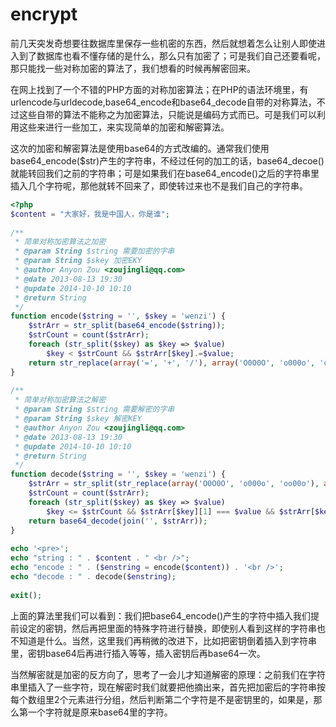 encrypt
=======
  前几天突发奇想要往数据库里保存一些机密的东西，然后就想着怎么让别人即使进入到了数据库也看不懂存储的是什么，那么只有加密了；可是我们自己还要看呢，那只能找一些对称加密的算法了，我们想看的时候再解密回来。  

  在网上找到了一个不错的PHP方面的对称加密算法；在PHP的语法环境里，有urlencode与urldecode,base64_encode和base64_decode自带的对称算法，不过这些自带的算法不能称之为加密算法，只能说是编码方式而已。可是我们可以利用这些来进行一些加工，来实现简单的加密和解密算法。  

  这次的加密和解密算法是使用base64的方式改编的。通常我们使用base64_encode($str)产生的字符串，不经过任何的加工的话，base64_decoe()就能转回我们之前的字符串；可是如果我们在base64_encode()之后的字符串里插入几个字符呢，那他就转不回来了，即使转过来也不是我们自己的字符串。

```php
<?php
$content = "大家好，我是中国人，你是谁";
 
/**
 * 简单对称加密算法之加密
 * @param String $string 需要加密的字串
 * @param String $skey 加密EKY
 * @author Anyon Zou <zoujingli@qq.com>
 * @date 2013-08-13 19:30
 * @update 2014-10-10 10:10
 * @return String
 */
function encode($string = '', $skey = 'wenzi') {
    $strArr = str_split(base64_encode($string));
    $strCount = count($strArr);
    foreach (str_split($skey) as $key => $value)
        $key < $strCount && $strArr[$key].=$value;
    return str_replace(array('=', '+', '/'), array('O0O0O', 'o000o', 'oo00o'), join('', $strArr));
}
 
/**
 * 简单对称加密算法之解密
 * @param String $string 需要解密的字串
 * @param String $skey 解密KEY
 * @author Anyon Zou <zoujingli@qq.com>
 * @date 2013-08-13 19:30
 * @update 2014-10-10 10:10
 * @return String
 */
function decode($string = '', $skey = 'wenzi') {
    $strArr = str_split(str_replace(array('O0O0O', 'o000o', 'oo00o'), array('=', '+', '/'), $string), 2);
    $strCount = count($strArr);
    foreach (str_split($skey) as $key => $value)
        $key <= $strCount && $strArr[$key][1] === $value && $strArr[$key] = $strArr[$key][0];
    return base64_decode(join('', $strArr));
}
 
echo '<pre>';
echo "string : " . $content . " <br />";
echo "encode : " . ($enstring = encode($content)) . '<br />';
echo "decode : " . decode($enstring);
 
exit();
```

  上面的算法里我们可以看到：我们把base64_encode()产生的字符中插入我们提前设定的密钥，然后再把里面的特殊字符进行替换，即使别人看到这样的字符串也不知道是什么。当然，这里我们再稍微的改进下，比如把密钥倒着插入到字符串里，密钥base64后再进行插入等等，插入密钥后再base64一次。

  当然解密就是加密的反方向了，思考了一会儿才知道解密的原理：之前我们在字符串里插入了一些字符，现在解密时我们就要把他摘出来，首先把加密后的字符串按每个数组里2个元素进行分组，然后判断第二个字符是不是密钥里的，如果是，那么第一个字符就是原来base64里的字符。
